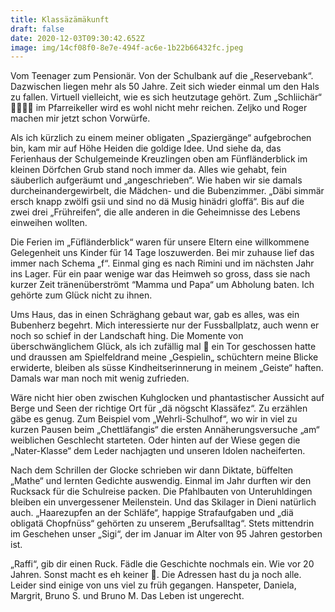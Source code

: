 ```yaml
---
title: Klassäzämäkunft
draft: false
date: 2020-12-03T09:30:42.652Z
image: img/14cf08f0-8e7e-494f-ac6e-1b22b66432fc.jpeg
---
```

Vom Teenager zum Pensionär. Von der Schulbank auf die „Reservebank“. Dazwischen liegen mehr als 50 Jahre. Zeit sich wieder einmal um den Hals zu fallen. Virtuell vielleicht, wie es sich heutzutage gehört. Zum „Schliichär“ 💃🏽🕺🏾 im Pfarreikeller wird es wohl nicht mehr reichen. Zeljko und Roger machen mir jetzt schon Vorwürfe.

Als ich kürzlich zu einem meiner obligaten „Spaziergänge“ aufgebrochen bin, kam mir auf Höhe Heiden die goldige Idee. Und siehe da, das Ferienhaus der Schulgemeinde Kreuzlingen oben am Fünfländerblick im kleinen Dörfchen Grub stand noch immer  da. Alles wie gehabt, fein säuberlich aufgeräumt und „angeschrieben“. Wie haben wir sie damals durcheinandergewirbelt, die Mädchen- und die Bubenzimmer. „Däbi simmär ersch knapp zwölfi gsii und sind no dä Musig hinädri gloffä“. Bis auf die zwei drei „Frühreifen“, die alle anderen in die Geheimnisse des Lebens einweihen wollten.

Die Ferien im „Füfländerblick“ waren für unsere Eltern eine willkommene Gelegenheit uns Kinder für 14 Tage loszuwerden. Bei mir zuhause lief das immer nach Schema „f“. Einmal ging es nach Rimini und im nächsten Jahr ins Lager. Für ein paar wenige war das Heimweh so gross, dass sie nach kurzer Zeit tränenüberströmt “Mamma und Papa“ um Abholung baten. Ich gehörte zum Glück nicht zu ihnen.

Ums Haus, das in einen Schräghang gebaut war, gab es alles, was ein Bubenherz begehrt. Mich interessierte nur der Fussballplatz, auch wenn er noch so schief in der Landschaft hing. Die Momente von überschwänglichem Glück, als ich zufällig mal 🙈 ein Tor geschossen hatte und draussen am Spielfeldrand meine „Gespielin„ schüchtern meine Blicke erwiderte, bleiben als süsse Kindheitserinnerung in meinem „Geiste“ haften. Damals war man noch mit wenig zufrieden.

Wäre nicht hier oben zwischen Kuhglocken und phantastischer Aussicht auf Berge und Seen der richtige Ort für „dä nögscht Klassäfez“. Zu erzählen gäbe es genug. Zum Beispiel vom „Wehrli-Schulhof“, wo wir in viel zu kurzen Pausen beim „Chettläfangis“ die ersten Annäherungsversuche „am“ weiblichen Geschlecht starteten. Oder hinten auf der Wiese gegen die „Nater-Klasse“ dem Leder nachjagten und unseren Idolen nacheiferten. 

Nach dem Schrillen der Glocke schrieben wir dann Diktate, büffelten „Mathe“ und lernten Gedichte auswendig. Einmal im Jahr durften wir den Rucksack für die Schulreise packen. Die Pfahlbauten von Unteruhldingen bleiben ein unvergessener Meilenstein. Und das Skilager in Dieni natürlich auch. „Haarezupfen an der Schläfe“, happige Strafaufgaben und „diä obligatä Chopfnüss“ gehörten zu unserem „Berufsalltag“. Stets mittendrin im Geschehen unser „Sigi“, der im Januar im Alter von 95 Jahren gestorben ist.

„Raffi“, gib dir einen Ruck. Fädle die Geschichte nochmals ein. Wie vor 20 Jahren. Sonst macht es eh keiner 🤫. Die Adressen hast du ja noch alle. Leider sind einige von uns viel zu früh gegangen. Hanspeter, Daniela, Margrit, Bruno S. und Bruno M. Das Leben ist ungerecht.